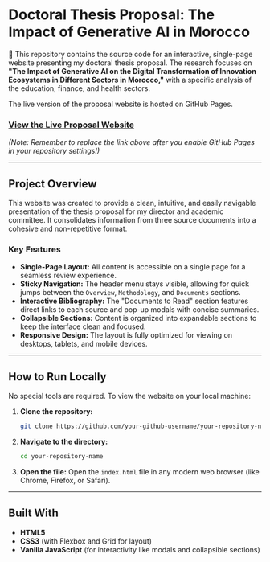 # Doctoral Thesis Proposal: The Impact of Generative AI in Morocco

📖 This repository contains the source code for an interactive, single-page website presenting my doctoral thesis proposal. The research focuses on **"The Impact of Generative AI on the Digital Transformation of Innovation Ecosystems in Different Sectors in Morocco,"** with a specific analysis of the education, finance, and health sectors.

The live version of the proposal website is hosted on GitHub Pages.

### **[View the Live Proposal Website](https://your-github-username.github.io/your-repository-name/)**

*(Note: Remember to replace the link above after you enable GitHub Pages in your repository settings!)*

---

## Project Overview

This website was created to provide a clean, intuitive, and easily navigable presentation of the thesis proposal for my director and academic committee. It consolidates information from three source documents into a cohesive and non-repetitive format.

### Key Features

- **Single-Page Layout:** All content is accessible on a single page for a seamless review experience.
- **Sticky Navigation:** The header menu stays visible, allowing for quick jumps between the `Overview`, `Methodology`, and `Documents` sections.
- **Interactive Bibliography:** The "Documents to Read" section features direct links to each source and pop-up modals with concise summaries.
- **Collapsible Sections:** Content is organized into expandable sections to keep the interface clean and focused.
- **Responsive Design:** The layout is fully optimized for viewing on desktops, tablets, and mobile devices.

---

## How to Run Locally

No special tools are required. To view the website on your local machine:

1.  **Clone the repository:**
    ```bash
    git clone https://github.com/your-github-username/your-repository-name.git
    ```
2.  **Navigate to the directory:**
    ```bash
    cd your-repository-name
    ```
3.  **Open the file:**
    Open the `index.html` file in any modern web browser (like Chrome, Firefox, or Safari).

---

## Built With

- **HTML5**
- **CSS3** (with Flexbox and Grid for layout)
- **Vanilla JavaScript** (for interactivity like modals and collapsible sections)